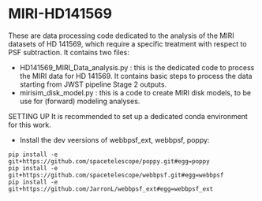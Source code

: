 # MIRI-HD141569


These are data processing code dedicated to the analysis of the MIRI datasets of HD 141569, which require a specific treatment with respect to PSF subtraction.
It contains two files:
- HD141569_MIRI_Data_analysis.py : this is the dedicated code to process the MIRI data for HD 141569. It contains basic steps to process the data starting from JWST pipeline Stage 2 outputs.
- mirisim_disk_model.py : this is a code to create MIRI disk models, to be use for (forward) modeling analyses.

SETTING UP
It is recommended to set up a dedicated conda environment for this work.
- Install the dev veersions  of webbpsf_ext, webbpsf, poppy:

```
pip install -e git+https://github.com/spacetelescope/poppy.git#egg=poppy
pip install -e git+https://github.com/spacetelescope/webbpsf.git#egg=webbpsf
pip install -e git+https://github.com/JarronL/webbpsf_ext#egg=webbpsf_ext
```
